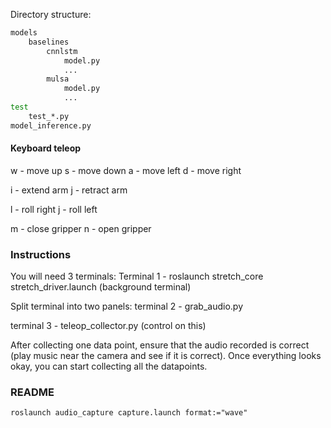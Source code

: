

Directory structure:

```bash
models
    baselines
        cnnlstm
            model.py
            ...
        mulsa
            model.py
            ...
test
    test_*.py
model_inference.py        
```




#### Keyboard teleop

w - move up
s - move down
a - move left
d - move right

i - extend arm
j - retract arm

l - roll right
j - roll left

m - close gripper
n - open gripper


### Instructions
You will need 3 terminals:
Terminal 1 - roslaunch stretch_core stretch_driver.launch (background terminal)

Split terminal into two panels:
terminal 2 - grab_audio.py

terminal 3 - teleop_collector.py (control on this)

After collecting one data point, ensure that the audio recorded is correct (play music near the camera and see if it is correct). Once everything looks okay, you can start collecting all the datapoints.



### README

```shell
roslaunch audio_capture capture.launch format:="wave"
```
